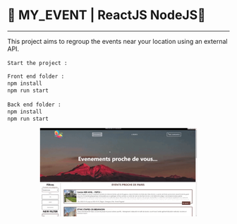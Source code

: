 # 🚗 MY_EVENT | ReactJS NodeJS📅
  
  ----------------  

This project aims to regroup the events near your location using an external API.
    
`Start the project :`  
```
Front end folder :
npm install
npm run start

Back end folder :
npm install
npm run start
```
<p align="center">
    <img align="center" src="my_event.gif" height="200px" alt="preview of the website">
</p>
